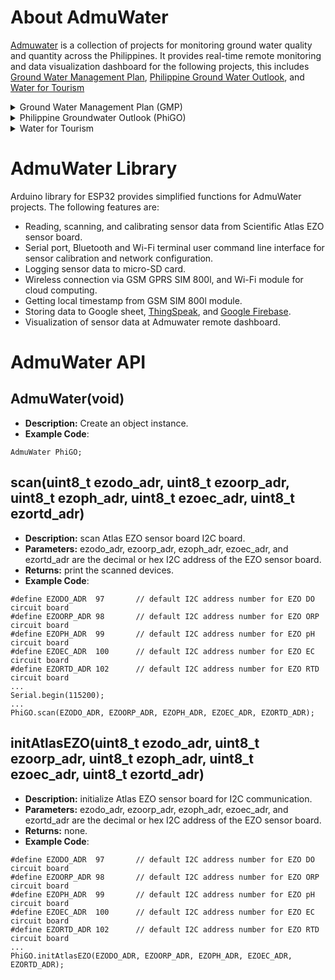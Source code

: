 # About AdmuWater
[Admuwater](https://admuwater.com/) is a collection of projects for monitoring ground water quality and quantity across the Philippines. It provides real-time remote monitoring and data visualization dashboard for the following projects, this includes [Ground Water Management Plan](https://admuwater.com/gmp), [Philippine Ground Water Outlook](https://admuwater.com/phigo), and [Water for Tourism](https://admuwater.com/wft)

<details>
<summary>Ground Water Management Plan (GMP)</summary>
The GMP project is funded by National Water Resources Board (NWRB) and DOST- Philippine Council for Industry, Energy, and Emerging Technology Research and Development (PCIEERD). This project is spearheaded by Ateneo de Manila University (ADMU), Departments of Environmental Science (ES) and Electronics, Computer, and Communications Engineering (ECCE) in collaboration with NWRB, DOST-PCIEERD, DOST-PAGASA and Ateneo de Zamboanga University (ADZU). Real time monitoring of water level and quality thru installation of telemetry sensors shall be done in various areas in Zamboanga, Iloilo, Cagayan de Oro, Metro Manila and its surrounding areas. This project is headed by Maria Aileen Leah G. Guzman, Ph.D, Assistant Professor from the Department of Environmental Science.
</details>

<details>
<summary>Philippine Groundwater Outlook (PhiGO)</summary>
The PhiGO is a three-year collaborative project led by Andrew Barkwith, Ph.D. from the British Geological Survey (BGS) and Ma. Aileen Leah G. Guzman, Ph.D. from the Ateneo de Manila University (AdMU). This project is funded by the PH-UK Newton Agham Joint S&T Cooperation Program on Understanding the Impacts of Hydrometeorological Hazards in the Philippines

This project is funded by the Natural Environment Research Council (NERC) for its British constituents and by the Department of Science and Technology-Philippine Council for Industry, Energy, and Emerging Technology Research and Development (DOST-PCIEERD) for its Philippine constituents.
</details>

<details>
<summary>Water for Tourism</summary>
The Water for Tourism is headed by Maria AIleen Leah G. Guzman, PhD, Associate Professor and Department Chairperson of Environmental Science, Ateneo de Manila University. The proposed program aims to create a comprehensive water resource assessment and management plan for the Nabaoy River Watershed and Boracay Island through two projects. The project also targets UN SDG 6 which aims to ensure availability and sustainable management of water and sanitation for all.

This program is in response to Executive Order No. 56 (2018). It will be undertaken with member agencies (NWRB, DOST-PCIEERD, DOST-PNRI, DOST-PAGASA) of the Boracay Inter-Agency Task Force (tasked to reverse the degradation of Boracay Island) in collaboration with both local (Ateneo de Manila University and Aklan State University) and international academic institutions (British Geological Survey and Imperial College London).
</details>

# AdmuWater Library
Arduino library for ESP32 provides simplified functions for AdmuWater projects. The following features are:
* Reading, scanning, and calibrating sensor data from Scientific Atlas EZO sensor board.
* Serial port, Bluetooth and Wi-Fi terminal user command line interface for sensor calibration and network configuration.
* Logging sensor data to micro-SD card.
* Wireless connection via GSM GPRS SIM 800l, and Wi-Fi module for cloud computing.
* Getting local timestamp from GSM SIM 800l module.
* Storing data to Google sheet, [ThingSpeak](https://thingspeak.com/), and [Google Firebase](https://firebase.google.com/).
* Visualization of sensor data at Admuwater remote dashboard.

# AdmuWater API
## AdmuWater(void)
* **Description:** Create an object instance.
* **Example Code**:
``` 
AdmuWater PhiGO;
```

## scan(uint8_t ezodo_adr, uint8_t ezoorp_adr, uint8_t ezoph_adr, uint8_t ezoec_adr, uint8_t ezortd_adr)
* **Description:** scan Atlas EZO sensor board I2C board.
* **Parameters:** ezodo_adr, ezoorp_adr, ezoph_adr, ezoec_adr, and ezortd_adr are the decimal or hex I2C address of the EZO sensor board. 
* **Returns:** print the scanned devices.
* **Example Code**:
``` 
#define EZODO_ADR  97       // default I2C address number for EZO DO circuit board
#define EZOORP_ADR 98       // default I2C address number for EZO ORP circuit board
#define EZOPH_ADR  99       // default I2C address number for EZO pH circuit board
#define EZOEC_ADR  100      // default I2C address number for EZO EC circuit board
#define EZORTD_ADR 102      // default I2C address number for EZO RTD circuit board
...
Serial.begin(115200);
...
PhiGO.scan(EZODO_ADR, EZOORP_ADR, EZOPH_ADR, EZOEC_ADR, EZORTD_ADR);
```

## initAtlasEZO(uint8_t ezodo_adr, uint8_t ezoorp_adr, uint8_t ezoph_adr, uint8_t ezoec_adr, uint8_t ezortd_adr)
* **Description:** initialize Atlas EZO sensor board for I2C communication.
* **Parameters:** ezodo_adr, ezoorp_adr, ezoph_adr, ezoec_adr, and ezortd_adr are the decimal or hex I2C address of the EZO sensor board. 
* **Returns:** none.
* **Example Code**:
``` 
#define EZODO_ADR  97       // default I2C address number for EZO DO circuit board
#define EZOORP_ADR 98       // default I2C address number for EZO ORP circuit board
#define EZOPH_ADR  99       // default I2C address number for EZO pH circuit board
#define EZOEC_ADR  100      // default I2C address number for EZO EC circuit board
#define EZORTD_ADR 102      // default I2C address number for EZO RTD circuit board
...
PhiGO.initAtlasEZO(EZODO_ADR, EZOORP_ADR, EZOPH_ADR, EZOEC_ADR, EZORTD_ADR);
```
